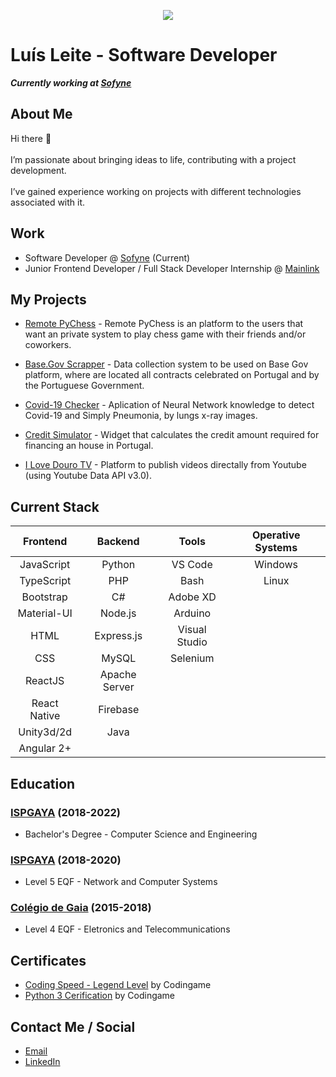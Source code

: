 <p align="center">
  <img src="https://static.codingame.com/servlet/fileservlet?id=73375206843997&format=profile_avatar" />
</p>

# Luís Leite - Software Developer
**_Currently working at [Sofyne](https://sofynetech.com/)_**

## About Me

Hi there 👋
<br>
<br>
I’m passionate about bringing ideas to life, contributing with a project development. 
<br>
<br>
I’ve gained experience working on projects with different technologies associated with it.

## Work

- Software Developer @ [Sofyne](https://sofynetech.com/) (Current)
- Junior Frontend Developer / Full Stack Developer Internship @ [Mainlink](https://www.mainlink.pt/)

## My Projects

- [Remote PyChess](https://github.com/luisalexleite/remote-pychess-display) - Remote PyChess is an platform to the users that want an private system to play chess game with their friends and/or coworkers.

- [Base.Gov Scrapper](https://github.com/luisalexleite/basegov-scrapper) - Data collection system to be used on Base Gov platform, where are located all contracts celebrated on Portugal and by the Portuguese Government.

- [Covid-19 Checker](https://github.com/luisalexleite/ai-projects/tree/main/covid-19-checker) - Aplication of Neural Network knowledge to detect Covid-19 and Simply Pneumonia, by lungs x-ray images.

- [Credit Simulator](https://github.com/luisalexleite/html-widgets/tree/main/credit-simulator) - Widget that calculates the credit amount required for financing an house in Portugal.

- [I Love Douro TV](https://github.com/luisalexleite/ilovedourotv) - Platform to publish videos directally from Youtube (using Youtube Data API v3.0).

## Current Stack

|Frontend|Backend|Tools|Operative Systems|
|:--------:|:-------:|:-----:|:-----------------:|
|JavaScript|Python|VS Code|Windows|
|TypeScript|PHP|Bash|Linux|
|Bootstrap|C#|Adobe XD|
|Material-UI|Node.js|Arduino|
|HTML|Express.js|Visual Studio|
|CSS|MySQL|Selenium|
|ReactJS|Apache Server|
|React Native|Firebase|
|Unity3d/2d|Java|
|Angular 2+|

## Education

### [ISPGAYA](https://www.ispgaya.pt/site/) (2018-2022)

- Bachelor's Degree - Computer Science and Engineering

### [ISPGAYA](https://www.ispgaya.pt/site/) (2018-2020)

- Level 5 EQF - Network and Computer Systems

### [Colégio de Gaia](https://www.colgaia.pt/) (2015-2018)

- Level 4 EQF - Eletronics and Telecommunications

## Certificates

- [Coding Speed - Legend Level](https://www.codingame.com/certification/74OF7cp5o4p-_74FFnxbag) by Codingame
- [Python 3 Cerification](https://www.codingame.com/certification/2Ad00SuE6ZsziFF51XnhOA) by Codingame

## Contact Me / Social

- [Email](mailto:luis.alexleite@gmail.com?subject=Contacting%20From%20GitHub) 
- [LinkedIn](https://www.linkedin.com/in/luisalexleite/?locale=en_US)
